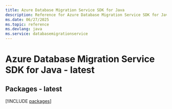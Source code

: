 ```yaml
---
title: Azure Database Migration Service SDK for Java
description: Reference for Azure Database Migration Service SDK for Java
ms.date: 06/27/2025
ms.topic: reference
ms.devlang: java
ms.service: databasemigrationservice
---
```

# Azure Database Migration Service SDK for Java - latest
## Packages - latest
[!INCLUDE [packages](database-migration-service-index.md)]